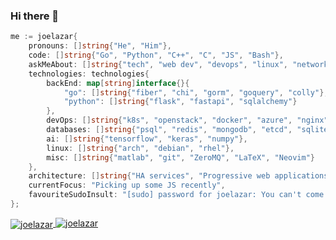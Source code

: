 ### Hi there 👋

```go
me := joelazar{
    pronouns: []string{"He", "Him"},
    code: []string{"Go", "Python", "C++", "C", "JS", "Bash"},
    askMeAbout: []string{"tech", "web dev", "devops", "linux", "networking"},
    technologies: technologies{
        backEnd: map[string]interface{}{
            "go": []string{"fiber", "chi", "gorm", "goquery", "colly"},
            "python": []string{"flask", "fastapi", "sqlalchemy"}
        },
        devOps: []string{"k8s", "openstack", "docker", "azure", "nginx", "GitlabCI", "CircleCI", "Github Actions"},
        databases: []string{"psql", "redis", "mongodb", "etcd", "sqlite"},
        ai: []string{"tensorflow", "keras", "numpy"},
        linux: []string{"arch", "debian", "rhel"},
        misc: []string{"matlab", "git", "ZeroMQ", "LaTeX", "Neovim"}
    },
    architecture: []string{"HA services", "Progressive web applications", "KISS"},
    currentFocus: "Picking up some JS recently",
    favouriteSudoInsult: "[sudo] password for joelazar: You can't come in. Our tiger has got flu"
};
```

<a href="https://github.com/anuraghazra/github-readme-stats">
  <img align="center" src="https://github-readme-stats.vercel.app/api?username=joelazar&show_icons=true&theme=dracula&count_private=true&include_all_commits=true" alt="joelazar" />
</a>
<a href="https://github.com/anuraghazra/github-readme-stats">
  <img align="top" src="https://github-readme-stats.vercel.app/api/top-langs/?username=joelazar&show_icons=true&theme=dracula&hide=matlab,css,html" alt="joelazar" />
</a>
